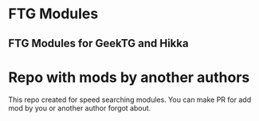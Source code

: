 # FTG Modules

## FTG Modules for GeekTG and Hikka
# Repo with mods by another authors
This repo created for speed searching modules. You can make PR for add mod by you or another author forgot about.

